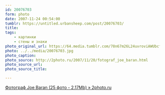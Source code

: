 ```yaml
---
id: 20076703
form: photo
date: 2007-11-24 00:54:00
tumblr: https://untitled.urbansheep.com/post/20076703/
title:
tags:
    - картинки
    - стены и знаки
photo_original_url: https://64.media.tumblr.com/78n67m26L24uvroviAWUbcfn_1280.jpg
photo: ../../media/20076703.jpg
photo_caption:
photo_source: http://2photo.ru/2007/11/20/fotograf_joe_baran.html
photo_source_url:
photo_source_title:

---
```


<p><a href="http://2photo.ru/2007/11/20/fotograf_joe_baran.html">Фотограф Joe Baran (25 фото - 2.17Mb) » 2photo.ru</a></p>

